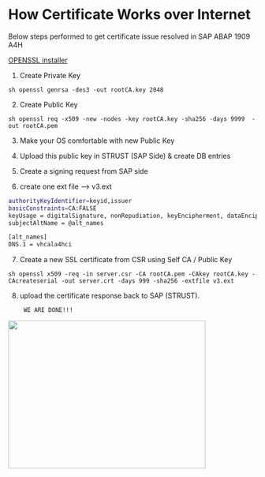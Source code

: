 # How Certificate Works over Internet

Below steps performed to get certificate issue resolved in SAP ABAP 1909 A4H

[OPENSSL installer](https://slproweb.com/products/Win32OpenSSL.html)

1. Create Private Key

`sh openssl genrsa -des3 -out rootCA.key 2048`

2. Create Public Key 

`sh openssl req -x509 -new -nodes -key rootCA.key -sha256 -days 9999  -out rootCA.pem`

3. Make your OS comfortable with new Public Key 

4. Upload this public key in STRUST (SAP Side) & create DB entries

5. Create a signing request from SAP side 
	
6. create one ext file --> v3.ext

```sh
authorityKeyIdentifier=keyid,issuer
basicConstraints=CA:FALSE
keyUsage = digitalSignature, nonRepudiation, keyEncipherment, dataEncipherment
subjectAltName = @alt_names

[alt_names]
DNS.1 = vhcala4hci
```

7. Create a new SSL certificate from CSR using Self CA / Public Key

`sh openssl x509 -req -in server.csr -CA rootCA.pem -CAkey rootCA.key -CAcreateserial -out server.crt -days 999 -sha256 -extfile v3.ext​`

8. upload the certificate response back to SAP (STRUST).

		WE ARE DONE!!!
<img src="https://github.com/developedbysom/youtube-publish/assets/70325382/7c38192e-31b9-4a71-ada0-40783f6382f6" width="400" height="300" />




